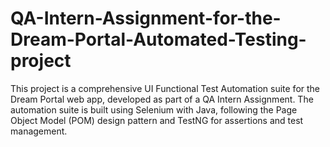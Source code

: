 # QA-Intern-Assignment-for-the-Dream-Portal-Automated-Testing-project
This project is a comprehensive UI Functional Test Automation suite for the Dream Portal web app, developed as part of a QA Intern Assignment. The automation suite is built using Selenium with Java, following the Page Object Model (POM) design pattern and TestNG for assertions and test management. 
